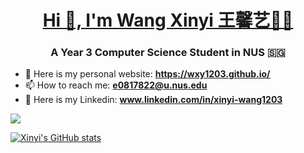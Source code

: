 
<h1 align="center"><a href="https://wxy1203.github.io/">Hi 👋, I'm Wang Xinyi 王馨艺🧚‍♀️ </a></h1>
<h3 align="center">A Year 3 Computer Science Student in NUS 🇸🇬</h3>

- 🎀 Here is my personal website: **https://wxy1203.github.io/**
- 📫 How to reach me:  **e0817822@u.nus.edu**
- 🔗 Here is my Linkedin: **www.linkedin.com/in/xinyi-wang1203**


![](https://komarev.com/ghpvc/?username=wxy1203&color=ffb8f9)

[![Xinyi's GitHub stats](https://github-readme-stats.vercel.app/api?username=wxy1203)](https://github.com/wxy1203/github-readme-stats)
